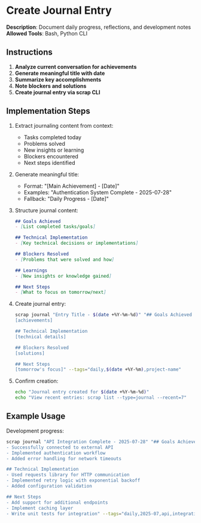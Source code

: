 # Create Journal Entry

**Description**: Document daily progress, reflections, and development notes  
**Allowed Tools**: Bash, Python CLI

## Instructions

1. **Analyze current conversation for achievements**
2. **Generate meaningful title with date**
3. **Summarize key accomplishments**
4. **Note blockers and solutions**
5. **Create journal entry via scrap CLI**

## Implementation Steps

1. Extract journaling content from context:
   - Tasks completed today
   - Problems solved
   - New insights or learning
   - Blockers encountered
   - Next steps identified

2. Generate meaningful title:
   - Format: "[Main Achievement] - [Date]"
   - Examples: "Authentication System Complete - 2025-07-28"
   - Fallback: "Daily Progress - [Date]"

3. Structure journal content:
   ```markdown
   ## Goals Achieved
   - [List completed tasks/goals]
   
   ## Technical Implementation
   - [Key technical decisions or implementations]
   
   ## Blockers Resolved
   - [Problems that were solved and how]
   
   ## Learnings
   - [New insights or knowledge gained]
   
   ## Next Steps
   - [What to focus on tomorrow/next]
   ```

4. Create journal entry:
   ```bash
   scrap journal "Entry Title - $(date +%Y-%m-%d)" "## Goals Achieved
   [achievements]
   
   ## Technical Implementation  
   [technical details]
   
   ## Blockers Resolved
   [solutions]
   
   ## Next Steps
   [tomorrow's focus]" --tags="daily,$(date +%Y-%m),project-name"
   ```

5. Confirm creation:
   ```bash
   echo "Journal entry created for $(date +%Y-%m-%d)"
   echo "View recent entries: scrap list --type=journal --recent=7"
   ```

## Example Usage

Development progress:
```bash
scrap journal "API Integration Complete - 2025-07-28" "## Goals Achieved
- Successfully connected to external API
- Implemented authentication workflow
- Added error handling for network timeouts

## Technical Implementation
- Used requests library for HTTP communication
- Implemented retry logic with exponential backoff
- Added configuration validation

## Next Steps
- Add support for additional endpoints
- Implement caching layer
- Write unit tests for integration" --tags="daily,2025-07,api,integration"
```